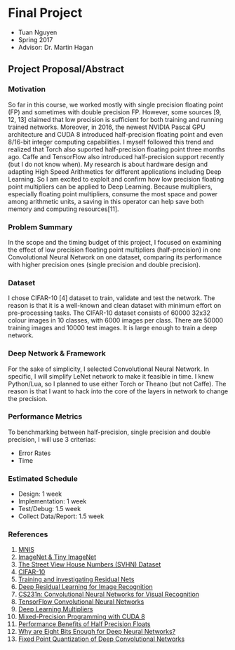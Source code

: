 # Final Project
* Tuan Nguyen
* Spring 2017
* Advisor: Dr. Martin Hagan

## Project Proposal/Abstract
### Motivation
So far in this course, we worked mostly with single precision floating point (FP) and sometimes with double precision FP. However, some sources [9, 12, 13] claimed that low precision is sufficient for both training and running trained networks. Moreover, in 2016, the newest NVIDIA Pascal GPU architecture and CUDA 8 introduced half-precision floating point and even 8/16-bit integer computing capabilities. I myself followed this trend and realized that Torch also suported half-precision floating point three months ago. Caffe and TensorFlow also introduced half-precision support recently (but I do not know when). 
My research is about hardware design and adapting High Speed Arithmetics for different applications including Deep Learning. So I am excited to exploit and confirm how low precision floating point multipliers can be applied to Deep Learning. Because multipliers, especially floating point multipliers, consume the most space and power among arithmetic units, a saving in this operator can help save both memory and computing resources[11].
### Problem Summary
In the scope and the timing budget of this project, I focused on examining the effect of low precision floating point multipliers (half-precision) in one Convolutional Neural Network on one dataset, comparing its performance with higher precision ones (single precision and double precision).
### Dataset
I chose CIFAR-10 [4] dataset to train, validate and test the network. The reason is that it is a well-known and clean dataset with minimum effort on pre-processing tasks. The CIFAR-10 dataset consists of 60000 32x32 colour images in 10 classes, with 6000 images per class. There are 50000 training images and 10000 test images. It is large enough to train a deep network.
### Deep Network & Framework
For the sake of simplicity, I selected Convolutional Neural Network. In specific, I will simplify LeNet network to make it feasible in time. I knew Python/Lua, so I planned to use either Torch or Theano (but not Caffe). The reason is that I want to hack into the core of the layers in network to change the precision. 
### Performance Metrics
To benchmarking between half-precision, single precision and double precision, I will use 3 criterias:
 * Error Rates
 * Time
### Estimated Schedule
 * Design: 1 week
 * Implementation: 1 week
 * Test/Debug: 1.5 week
 * Collect Data/Report: 1.5 week
### References
 1. [MNIS](http://yann.lecun.com/exdb/mnist/)
 2. [ImageNet & Tiny ImageNet](http://image-net.org)
 3. [The Street View House Numbers (SVHN) Dataset](http://ufldl.stanford.edu/housenumbers/)
 4. [CIFAR-10](http://www.cs.toronto.edu/~kriz/cifar.html)
 5. [Training and investigating Residual Nets](http://torch.ch/blog/2016/02/04/resnets.html)
 6. [Deep Residual Learning for Image Recognition](https://arxiv.org/abs/1512.03385)
 7. [CS231n: Convolutional Neural Networks for Visual Recognition](http://cs231n.github.io)
 8. [TensorFlow Convolutional Neural Networks](https://www.tensorflow.org/versions/master/tutorials/deep_cnn)
 9. [Deep Learning Multipliers](https://github.com/MatthieuCourbariaux/deep-learning-multipliers)
10. [Mixed-Precision Programming with CUDA 8](https://devblogs.nvidia.com/parallelforall/mixed-precision-programming-cuda-8/)
11. [Performance Benefits of Half Precision Floats](https://software.intel.com/en-us/articles/performance-benefits-of-half-precision-floats)
12. [Why are Eight Bits Enough for Deep Neural Networks?](https://petewarden.com/2015/05/23/why-are-eight-bits-enough-for-deep-neural-networks/)
13. [Fixed Point Quantization of Deep Convolutional Networks](https://arxiv.org/abs/1511.06393)
 
 




